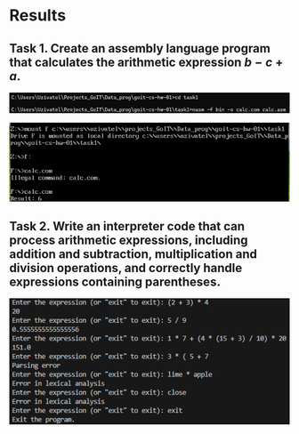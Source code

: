 # Results

## Task 1. Create an assembly language program that calculates the arithmetic expression $b - c + a$.

![Image](/task1/how_it_works_in_Terminal.png)

![Image](/task1/how_it_works_in_DOSBox.png)

## Task 2. Write an interpreter code that can process arithmetic expressions, including addition and subtraction, multiplication and division operations, and correctly handle expressions containing parentheses.

![Image](/task2/how_it_works_calculator.png)
